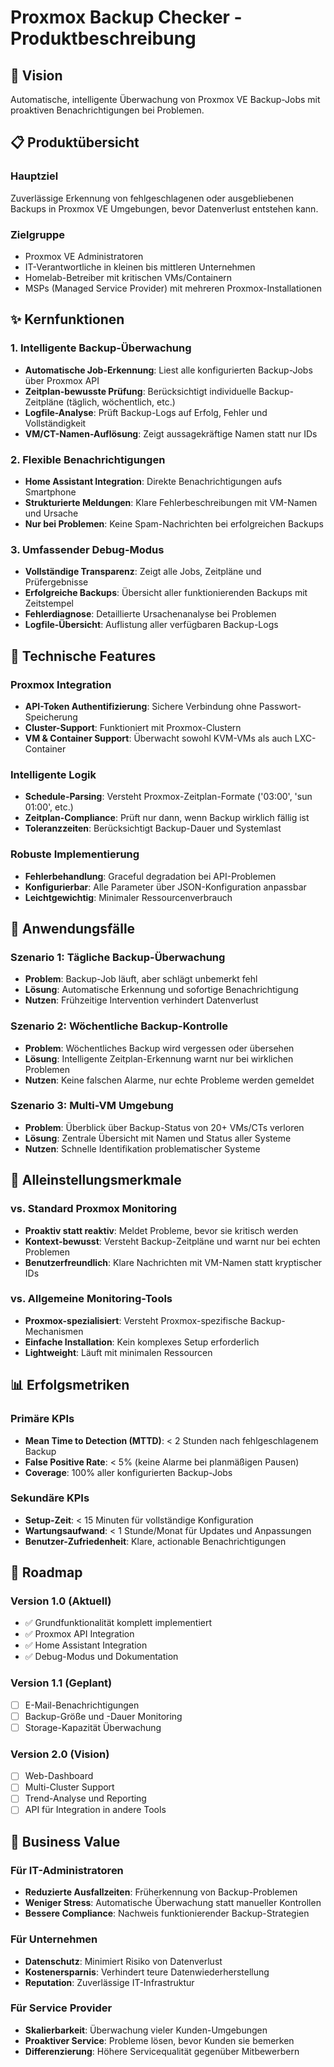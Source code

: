 # Proxmox Backup Checker - Produktbeschreibung

## 🎯 Vision
Automatische, intelligente Überwachung von Proxmox VE Backup-Jobs mit proaktiven Benachrichtigungen bei Problemen.

## 📋 Produktübersicht

### Hauptziel
Zuverlässige Erkennung von fehlgeschlagenen oder ausgebliebenen Backups in Proxmox VE Umgebungen, bevor Datenverlust entstehen kann.

### Zielgruppe
- Proxmox VE Administratoren
- IT-Verantwortliche in kleinen bis mittleren Unternehmen
- Homelab-Betreiber mit kritischen VMs/Containern
- MSPs (Managed Service Provider) mit mehreren Proxmox-Installationen

## ✨ Kernfunktionen

### 1. Intelligente Backup-Überwachung
- **Automatische Job-Erkennung**: Liest alle konfigurierten Backup-Jobs über Proxmox API
- **Zeitplan-bewusste Prüfung**: Berücksichtigt individuelle Backup-Zeitpläne (täglich, wöchentlich, etc.)
- **Logfile-Analyse**: Prüft Backup-Logs auf Erfolg, Fehler und Vollständigkeit
- **VM/CT-Namen-Auflösung**: Zeigt aussagekräftige Namen statt nur IDs

### 2. Flexible Benachrichtigungen
- **Home Assistant Integration**: Direkte Benachrichtigungen aufs Smartphone
- **Strukturierte Meldungen**: Klare Fehlerbeschreibungen mit VM-Namen und Ursache
- **Nur bei Problemen**: Keine Spam-Nachrichten bei erfolgreichen Backups

### 3. Umfassender Debug-Modus
- **Vollständige Transparenz**: Zeigt alle Jobs, Zeitpläne und Prüfergebnisse
- **Erfolgreiche Backups**: Übersicht aller funktionierenden Backups mit Zeitstempel
- **Fehlerdiagnose**: Detaillierte Ursachenanalyse bei Problemen
- **Logfile-Übersicht**: Auflistung aller verfügbaren Backup-Logs

## 🔧 Technische Features

### Proxmox Integration
- **API-Token Authentifizierung**: Sichere Verbindung ohne Passwort-Speicherung
- **Cluster-Support**: Funktioniert mit Proxmox-Clustern
- **VM & Container Support**: Überwacht sowohl KVM-VMs als auch LXC-Container

### Intelligente Logik
- **Schedule-Parsing**: Versteht Proxmox-Zeitplan-Formate ('03:00', 'sun 01:00', etc.)
- **Zeitplan-Compliance**: Prüft nur dann, wenn Backup wirklich fällig ist
- **Toleranzzeiten**: Berücksichtigt Backup-Dauer und Systemlast

### Robuste Implementierung
- **Fehlerbehandlung**: Graceful degradation bei API-Problemen
- **Konfigurierbar**: Alle Parameter über JSON-Konfiguration anpassbar
- **Leichtgewichtig**: Minimaler Ressourcenverbrauch

## 🎯 Anwendungsfälle

### Szenario 1: Tägliche Backup-Überwachung
- **Problem**: Backup-Job läuft, aber schlägt unbemerkt fehl
- **Lösung**: Automatische Erkennung und sofortige Benachrichtigung
- **Nutzen**: Frühzeitige Intervention verhindert Datenverlust

### Szenario 2: Wöchentliche Backup-Kontrolle
- **Problem**: Wöchentliches Backup wird vergessen oder übersehen
- **Lösung**: Intelligente Zeitplan-Erkennung warnt nur bei wirklichen Problemen
- **Nutzen**: Keine falschen Alarme, nur echte Probleme werden gemeldet

### Szenario 3: Multi-VM Umgebung
- **Problem**: Überblick über Backup-Status von 20+ VMs/CTs verloren
- **Lösung**: Zentrale Übersicht mit Namen und Status aller Systeme
- **Nutzen**: Schnelle Identifikation problematischer Systeme

## 🚀 Alleinstellungsmerkmale

### vs. Standard Proxmox Monitoring
- **Proaktiv statt reaktiv**: Meldet Probleme, bevor sie kritisch werden
- **Kontext-bewusst**: Versteht Backup-Zeitpläne und warnt nur bei echten Problemen
- **Benutzerfreundlich**: Klare Nachrichten mit VM-Namen statt kryptischer IDs

### vs. Allgemeine Monitoring-Tools
- **Proxmox-spezialisiert**: Versteht Proxmox-spezifische Backup-Mechanismen
- **Einfache Installation**: Kein komplexes Setup erforderlich
- **Lightweight**: Läuft mit minimalen Ressourcen

## 📊 Erfolgsmetriken

### Primäre KPIs
- **Mean Time to Detection (MTTD)**: < 2 Stunden nach fehlgeschlagenem Backup
- **False Positive Rate**: < 5% (keine Alarme bei planmäßigen Pausen)
- **Coverage**: 100% aller konfigurierten Backup-Jobs

### Sekundäre KPIs
- **Setup-Zeit**: < 15 Minuten für vollständige Konfiguration
- **Wartungsaufwand**: < 1 Stunde/Monat für Updates und Anpassungen
- **Benutzer-Zufriedenheit**: Klare, actionable Benachrichtigungen

## 🔮 Roadmap

### Version 1.0 (Aktuell)
- ✅ Grundfunktionalität komplett implementiert
- ✅ Proxmox API Integration
- ✅ Home Assistant Integration
- ✅ Debug-Modus und Dokumentation

### Version 1.1 (Geplant)
- [ ] E-Mail-Benachrichtigungen
- [ ] Backup-Größe und -Dauer Monitoring
- [ ] Storage-Kapazität Überwachung

### Version 2.0 (Vision)
- [ ] Web-Dashboard
- [ ] Multi-Cluster Support
- [ ] Trend-Analyse und Reporting
- [ ] API für Integration in andere Tools

## 💼 Business Value

### Für IT-Administratoren
- **Reduzierte Ausfallzeiten**: Früherkennung von Backup-Problemen
- **Weniger Stress**: Automatische Überwachung statt manueller Kontrollen
- **Bessere Compliance**: Nachweis funktionierender Backup-Strategien

### Für Unternehmen
- **Datenschutz**: Minimiert Risiko von Datenverlust
- **Kostenersparnis**: Verhindert teure Datenwiederherstellung
- **Reputation**: Zuverlässige IT-Infrastruktur

### Für Service Provider
- **Skalierbarkeit**: Überwachung vieler Kunden-Umgebungen
- **Proaktiver Service**: Probleme lösen, bevor Kunden sie bemerken
- **Differenzierung**: Höhere Servicequalität gegenüber Mitbewerbern 
